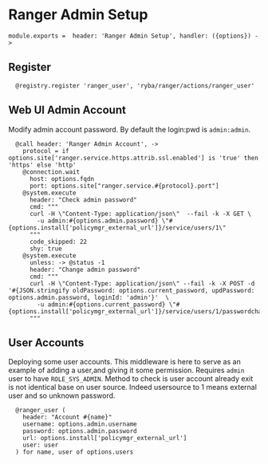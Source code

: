 
# Ranger Admin Setup

    module.exports =  header: 'Ranger Admin Setup', handler: ({options}) ->

## Register

      @registry.register 'ranger_user', 'ryba/ranger/actions/ranger_user'


## Web UI Admin Account
Modify admin account password. By default the login:pwd  is `admin:admin`.

      @call header: 'Ranger Admin Account', ->
        protocol = if options.site['ranger.service.https.attrib.ssl.enabled'] is 'true' then 'https' else 'http'
        @connection.wait
          host: options.fqdn
          port: options.site["ranger.service.#{protocol}.port"]
        @system.execute
          header: "Check admin password"
          cmd: """
          curl -H \"Content-Type: application/json\"  --fail -k -X GET \
            -u admin:#{options.admin.password} \"#{options.install['policymgr_external_url']}/service/users/1\"
          """
          code_skipped: 22
          shy: true
        @system.execute
          unless: -> @status -1
          header: "Change admin password"
          cmd: """
          curl -H \"Content-Type: application/json\" --fail -k -X POST -d '#{JSON.stringify oldPassword: options.current_password, updPassword: options.admin.password, loginId: 'admin'}'  \
            -u admin:#{options.current_password} \"#{options.install['policymgr_external_url']}/service/users/1/passwordchange\"
          """

## User Accounts
Deploying some user accounts. This middleware is here to serve
as an example of adding a user,and giving it some permission.
Requires `admin` user to have `ROLE_SYS_ADMIN`.
Method to check is user account already exit is not identical base on user source.
Indeed usersource to 1 means external user and so unknown password.

      @ranger_user (
        header: "Account #{name}"
        username: options.admin.username
        password: options.admin.password
        url: options.install['policymgr_external_url']
        user: user
      ) for name, user of options.users
